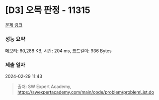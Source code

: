 # [D3] 오목 판정 - 11315 

[문제 링크](https://swexpertacademy.com/main/code/problem/problemDetail.do?contestProbId=AXaSUPYqPYMDFASQ) 

### 성능 요약

메모리: 60,288 KB, 시간: 204 ms, 코드길이: 936 Bytes

### 제출 일자

2024-02-29 11:43



> 출처: SW Expert Academy, https://swexpertacademy.com/main/code/problem/problemList.do